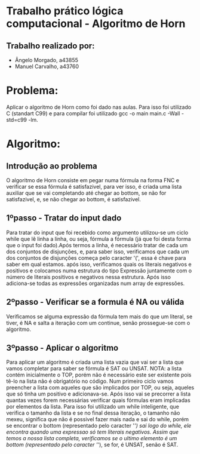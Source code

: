# Trabalho prático lógica computacional - Algoritmo de Horn 
## Trabalho realizado por: 
- Ângelo Morgado, a43855
- Manuel Carvalho, a43760


# Problema:

Aplicar o algoritmo de Horn como foi dado nas aulas. Para isso foi utilizado C (standart C99) e 
para compilar foi utilizado gcc -o main main.c -Wall -std=c99 -lm.

# Algoritmo:
## Introdução ao problema

O algoritmo de Horn consiste em pegar numa fórmula na forma FNC e verificar se essa fórmula é satisfazivel, para ver isso, é criada uma lista auxiliar que se vai completando até chegar ao bottom, se não for satisfazivel, e, se não chegar ao bottom, é satisfazivel.

## 1ºpasso -  Tratar do input dado

Para tratar do input que foi recebido como argumento utilizou-se um ciclo while que lê linha a linha, ou seja, fórmula a fórmula (já que foi desta forma que o input foi dado).Após termos a linha, é necessário tratar de cada um dos conjuntos de disjunções, e, para saber isso, verificamos que cada um dos conjuntos de disjunções começa pelo caracter '(', essa é chave para saber em qual estamos. após isso, verificamos quais os literais negativos e positivos e colocamos numa estrutura do tipo Expressão juntamente com o número de literais positivos e negativos nessa estrutura. Após isso adiciona-se todas as expressões organizadas num array de expressões.

## 2ºpasso - Verificar se a formula é NA ou válida

Verificamos se alguma expressão da fórmula tem mais do que um literal, se tiver, é NA e salta a iteração com um continue, senão prossegue-se com o algoritmo.

## 3ºpasso - Aplicar o algoritmo

Para aplicar um algoritmo é criada uma lista vazia que vai ser a lista que vamos completar para saber se  fórmula é SAT ou UNSAT. NOTA: a lista contém inicialmente o TOP, porém não é necessário este ser existente pois tê-lo na lista não é obrigatório no código.
Num primeiro ciclo vamos preencher a lista com aqueles que são implicados por TOP, ou seja, aqueles que só tinha um positivo e adicionava-se.
Após isso vai se precorrer a lista quantas vezes forem necessárias verificar quais fórmulas eram implicadas por elementos da lista. Para isso foi utilizado um while inteligente, que verifica o tamanho da lista e se no final dessa iteração, o tamanho não mexeu, significa que não é possivel fazer mais nada e sai do while, porém se encontrar o bottom (representado pelo caracter '_') sai logo do while, ele encontra quando uma expressao só tem literais negativos.
Assim que temos a nossa lista completa, verificamos se o ultimo elemento é um bottom (representado pelo caracter '_'), se for, é UNSAT, senão é SAT.